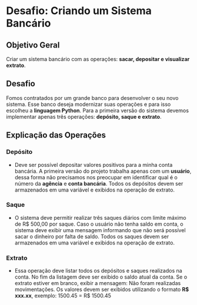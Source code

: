 # Desafio: Criando um Sistema Bancário

## Objetivo Geral

Criar um sistema bancário com as operações: **sacar, depositar e visualizar extrato**.

## Desafio

Fomos contratados por um grande banco para desenvolver o seu novo sistema. Esse banco deseja modernizar suas operações e para isso escolheu a __linguagem Python__. Para a primeira versão do sistema devemos implementar apenas três operações: __depósito, saque e extrato__.

## Explicação das Operações

### Depósito

* Deve ser possível depositar valores positivos para a minha conta bancária. A primeira versão do projeto trabalha apenas com um __usuário__, dessa forma não precisamos nos preocupar em identificar qual é o número da __agência__ e __conta bancária__. Todos os depósitos devem ser armazenados em uma variável e exibidos na operação de extrato.

### Saque

* O sistema deve permitir realizar três saques diários com limite máximo de R$ 500,00 por saque. Caso o usuário não tenha saldo em conta, o sistema deve exibir uma mensagem informando que não será possível sacar o dinheiro por falta de saldo. Todos os saques devem ser armazenados em uma variável e exibidos na operação de extrato.

### Extrato

* Essa operação deve listar todos os depósitos e saques realizados na conta. No fim da listagem deve ser exibido o saldo atual da conta. Se o extrato estiver em branco, exibir a mensagem: Não foram realizadas movimentações.
Os valores devem ser exibidos utilizando o formato __R$ xxx.xx__, exemplo:
1500.45 = R$ 1500.45